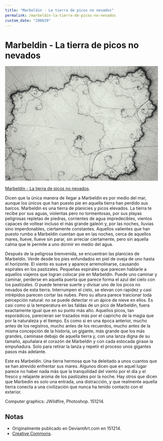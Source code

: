 ```yaml
---
title: "Marbeldin - La tierra de picos no nevados"
permalink: /marbeldin-la-tierra-de-picos-no-nevados
custom_date: "200629"
---
```


# Marbeldin - La tierra de picos no nevados

![Marbeldin - La tierra de picos no nevados by jProgr](/assets/images/marbeldin_la_tierra_de_picos_no_nevados.jpg)

[Marbeldin - La tierra de picos no nevados](https://www.deviantart.com/jprogr/art/Marbeldin-La-tierra-de-picos-no-nevados-577895331).

Dicen que la única manera de llegar a Marbeldin es por medio del mar, aunque los únicos que han puesto pie en aquella tierra han perdido sus barcos. Marbeldin es una tierra de planicies y picos elevados. La tierra te recibe por sus aguas, violentas pero no tormentosas, por sus playas peligrosas repletas de piedras, corrientes de agua impredecibles, vientos capaces de voltear incluso el más grande galeón y, por las noches, lluvias sino imperdonables, ciertamente constantes. Aquellos valientes que han puesto rumbo a Marbeldin cuentan que en las noches, cerca de aquellos mares, llueve, llueve sin parar, sin arreciar ciertamente, pero sin aquella calma que le permite a uno dormir en medio del agua.

Después de la peligrosa bienvenida, se encuentran las planicies de Marbeldin. Verde desde los pies enfundados en piel de oveja de uno hasta el horizonte. El viento es suave y aparece arremolinarse, causando espirales en los pastizales. Pequeñas espirales que parecen hablarle a aquellos viajeros que logran colocar pie en Marbeldin. Puede uno caminar y caminar, perderse en aquella puerta que parece forma el azul del cielo con los pastizales. O puede tenerse suerte y divisar uno de los picos no nevados de esta tierra. Interrumpen el cielo, se elevan con rapidez y casi intrépidos parecen cortar las nubes. Pero su altura parece traicionar toda percepción natural: no se puede detectar ni un ápice de nieve en ellos. Es casi como si la temperatura en las faldas de un pico de Marbeldin, fuera exactamente igual que en su punto más alto. Aquellos picos, tan esporádicos, parecieran ser trazados más por el capricho de la magia que por la naturaleza y el tiempo. Es como si en una época anterior, mucho antes de los registros, mucho antes de los recuerdos, mucho antes de la misma concepción de la historia, un gigante, más grande que los más grandes, caminase debajo de aquella tierra y, con una lanza digna de su tamaño, apuñalara el corazón de Marbeldin y con cada estocada girase la empuñadura. Solo para retirar la lanza y repetir el proceso unos gigantes pasos más adelante.

Este es Marbeldin. Una tierra hermosa que ha deleitado a unos cuantos que se han atrevido enfrentar sus mares. Algunos dicen que en aquel lugar parece no haber nada más que la tranquilidad del viento por el día y el fresco y relajante aroma de los pastizales por la noche. Hay otros que dicen que Marbedin es solo una entrada, una distracción, y que realmente aquella tierra conecta a una civilización que nunca ha tenido contacto con el exterior.

Computer graphics: JWildfire, Photoshop. 151214.

## Notas

- Originalmente publicado en DeviantArt.com en 151214.
- [Creative Commons](https://creativecommons.org/licenses/by/3.0/).
